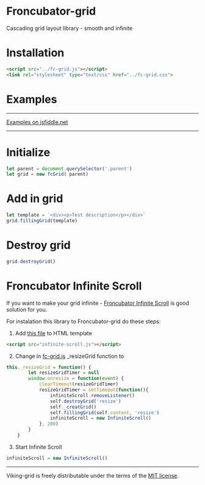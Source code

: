 # Froncubator-grid

Cascading grid layout library - smooth and infinite

# Installation

```html
<script src="../fc-grid.js"></script>
<link rel="stylesheet" type="text/css" href="../fc-grid.css">
```

# Examples
___
[Examples on jsfiddle.net](https://jsfiddle.net/AlexyKar/h32wszcn/4/)
___
# Initialize
```javascript
let parent = document.querySelector('.parent')
let grid = new fcGrid( parent)
```
# Add in grid

```javascript
let template = `<div><p>Test description</p></div>`
grid.fillingGrid(template)
```

# Destroy grid

```javascript
grid.destroyGrid()
```

# Froncubator Infinite Scroll

If you want to make your grid infinite - [Froncubator Infinite Scroll](https://github.com/froncubator/froncubator-infinite-scroll.js) is good solution for you.

For instalation this library to Froncubator-grid do these steps:
1. Add [this file](https://github.com/froncubator/froncubator-infinite-scroll.js/blob/master/infinite-scroll.js) to HTML  template
```html
<script src="infinite-scroll.js"></script>
```
2. Change in [fc-grid.js](https://github.com/froncubator/froncubator-grid.js/blob/master/fc-grid.js) _resizeGrid function to
```javascript
this._resizeGrid = function() {
        let resizeGridTimer = null
        window.onresize = function(event) {
            clearTimeout(resizeGridTimer)
            resizeGridTimer = setTimeout(function(){
				infiniteScroll.removeListener()
				self.destroyGrid('resize')
				self._creatGrid()
				self.fillingGrid(self.content, 'resize')
				infiniteScroll = new InfiniteScroll()
            }, 200)
        }
	}
```
3. Start Infinite Scroll
```javascript
infiniteScroll = new InfiniteScroll()
```

___

Viking-grid is freely distributable under the terms of the [MIT license](https://github.com/froncubator/viking-grid/blob/master/LICENSE).

